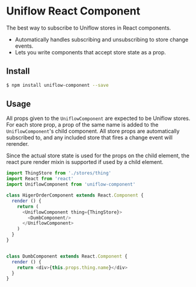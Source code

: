 # Uniflow React Component

The best way to subscribe to Uniflow stores in React components.

- Automatically handles subscribing and unsubscribing to store change events.
- Lets you write components that accept store state as a prop.

## Install

```sh
$ npm install uniflow-component --save
```

## Usage

All props given to the `UniflowComponent` are expected to be Uniflow stores. For
each store prop, a prop of the same name is added to the `UniflowComponent`'s
child component. All store props are automatically subscribed to, and any
included store that fires a change event will rerender.

Since the actual store state is used for the props on the child element,
the react pure render mixin is supported if used by a child element.

```js
import ThingStore from './stores/thing'
import React from 'react'
import UniflowComponent from 'uniflow-component'

class HigerOrderComponent extends React.Component {
  render () {
    return (
      <UniflowComponent thing={ThingStore}>
        <DumbComponent/>
      </UniflowComponent>
    )
  }
}


class DumbComponent extends React.Component {
  render () {
    return <div>{this.props.thing.name}</div>
  }
}
```

